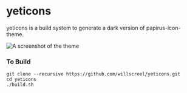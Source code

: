 # yeticons

yeticons is a build system to generate a dark version of papirus-icon-theme.

![A screenshot of the theme](https://imgur.com/0ArZRgi.png)

### To Build

	git clone --recursive https://github.com/willscreel/yeticons.git
	cd yeticons
	./build.sh
